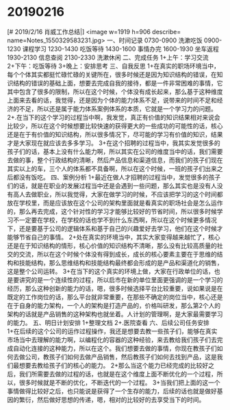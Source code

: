 # 20190216

[# 2019/2/16 肖威工作总结|]
<image w=1919 h=906 describe= name=Notes_1550329583231.jpg>
一、时间记录
0730-0900 洗漱吃饭
0900-1230 课程学习
1230-1430 吃饭等待
1430-1600 事情办完
1600-1930 坐车返程
1930-2130 信息查阅
2130-2330 洗漱休闲
二、完成任务
1+上午：学习交流
2+下午：吃饭等待
3+晚上：安排思考
三、自我反思
1+在真实的职场环境当中，每个个体其实都挺忙碌忙碌的关键所在，很多时候还是因为知识结构的错误，在知识结构的错误的基础上面，想要去完成自我的接待，都是一件非常困难的事情，它其中包含了很多的限制，所以在这个时候，个体没有成长起来，那么基于这种维度上面来去看的话，我觉得，还是因为个体的能力体系不足，说带来的时间不足和经济的不足，所以还是属于能力体系案例体系的本质，它就是一个学习力的问题。
2+.在当下的这个学习的过程当中啊，我发觉，真正有价值的知识结果相对来说会比较少，所以在这个时候想要比较快速的获得更大的一些成功的可能性的话，核心还是在于有价值的知识结构，所以很多情况下，尽可能的学习有价值的知识，结果才是大家现在就应该去多多学习。
3+在这个招聘的过程当中，我其实发觉很多的孩子们的话，基本上没有什么能力啊，所以其实在公司的维度当中的话，我们需要去做的事，整个行政结构的清晰，然后产品信息和渠道信息，而我们的孩子们现在其实以上的车，三个人的体系都不具备啊，所以在这个时候，一班的孩子们出来之后都没有饭吃。
四、案例分析
1+最近在做人才招聘的过程当中，发觉很多的孩子们的话，就是在职业的发展过程当中还是会遇到一些问题，那么其实也是没有人没有高人去做职业，所以我觉得，大家在做学习的时候，不应该把学习的这个时间都放在学校里，而是应该放在这个公司的架构里面就是看真实的职场社会是怎么运作的，那么再去完成，这个针对性的学习才能够比较好的节省时间，所以很多时候学习不一定要在学校，在学校的话也学不到什么东西啊，所以在这个时候更多情况下，还是要基于公司的逻辑体系和基于自己的兴趣爱好去学习，他们在这个时候才能够节省自己的事情。
2+处在真实的环境当中，其实大家变得越来越忙了，核心还是在于知识结构的情形，核心价值的知识结构不清晰，那么没有比较高质量的社交的交流，所以在这个时候个体没有得到成长，成长的核心要素主要在于思维的结构和技能结构，那么思维结构和技能结构最终都会形成的是产品和渠道化的销售，这是整个公司运转。
3+在当下的这个真实的环境上做，大家在行政单位的话，也是要讲究的是一个连续性的过程，所以启市在新的单位里面更强调的是一个学习的经历，那么这种创新的能力的话，嗯，很多时候选择平台比较重要，说如果说是在既定的工作岗位的话，那么平台就非常重要，在那些不确定的岗位当中，核心还是在于自身的能力架构，一个人的架构是打造产品的，价格叫研发，那么第2个人的架构的话就是产品销售的这种架构也就坐着。人计划的管理啊，是大家最需要学习的能力。
五、明日计划安排
1+整理文档
2+.医院查看
六、后续公司任务安排
1+在后续的这个公司的运作过程操作，我还是想要去教一些孩子们，能够在真实市场当中去理解的能力啊，以编程化的容器的这种经验，来去教给我们孩子们去完成自动化连接的这种能力，所以在这个。我们想要去做的事情，你现在教孩子们如何去做公司，教孩子们如何去做产品销售，然后教孩子们如何去找到产品，这是我们最想要去教给孩子们的核心的能力。
2+那么当这个能力已经完成的比较好之后，我们所需要去做的过程的话，也就是在这个维度上面不断优化的一个过程，所以，很多时候就是不断的优化，不断迭代的一个过程。
3+当我们把上面的这一个事情做得比较好之后，也只能说是获得了一个生存的能力，后续的话也就是做好基因的繁衍，然后做好思想的传递，嗯，相对的比较好的去享受当下的时间。
